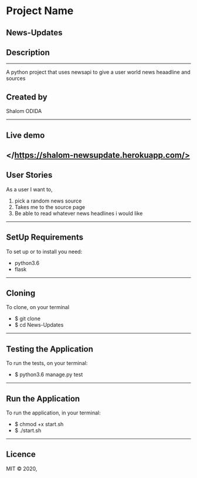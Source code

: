 # Project Name

 News-Updates
---

## Description
---
A python project that uses newsapi to give a user world news heaadline and sources

## Created by
Shalom ODIDA

---

## Live demo

</https://shalom-newsupdate.herokuapp.com/>
---
## User Stories
As a user I want to, 
1. pick a random news source
2. Takes me to the source page
3. Be able to read whatever news headlines i would like

 ---

## SetUp Requirements
To set up or to install you need:
 * python3.6
 * flask
 ---
## Cloning
To clone, on your terminal
* $ git clone
* $ cd News-Updates
---
## Testing the Application
To run the tests, on your terminal:

  * $ python3.6 manage.py test
---
## Run the Application
To run the application, in your terminal:

* $ chmod +x start.sh
* $ ./start.sh
---
## Licence
MIT © 2020, 